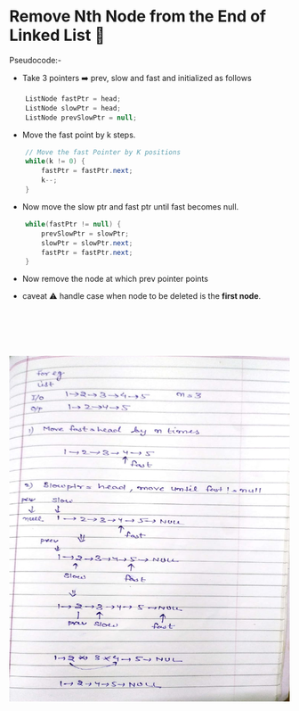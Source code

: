# Remove Nth Node from the End of Linked List 🔗

Pseudocode:-

- Take 3 pointers ➡️ prev, slow and fast and initialized as follows

```java
    ListNode fastPtr = head;
    ListNode slowPtr = head;
    ListNode prevSlowPtr = null;
```

- Move the fast point by k steps.

```java
    // Move the fast Pointer by K positions
    while(k != 0) {
        fastPtr = fastPtr.next;
        k--;
    }
```

- Now move the slow ptr and fast ptr until fast becomes null.

```java
    while(fastPtr != null) {
        prevSlowPtr = slowPtr;
        slowPtr = slowPtr.next;
        fastPtr = fastPtr.next;
    }
```

- Now remove the node at which prev pointer points

- caveat ⚠️ handle case when node to be deleted is the **first node**.

<br>
<br>
<br>
<br>

<br>
<div>
<img src="./assets/deleteNodeFromList.jpeg" width="1050" height="620"/>
</div>
<br>
<br>
